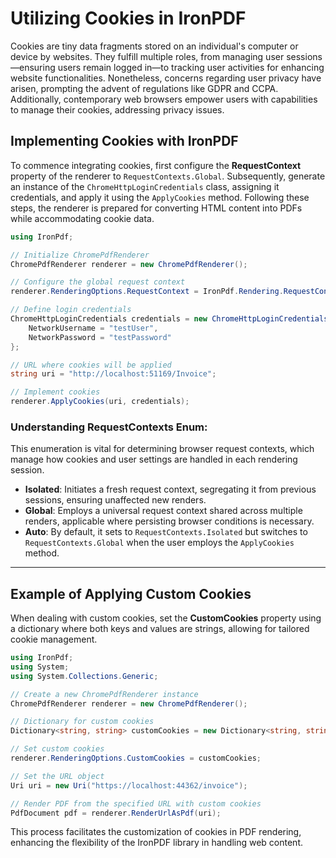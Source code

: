 # Utilizing Cookies in IronPDF

Cookies are tiny data fragments stored on an individual's computer or device by websites. They fulfill multiple roles, from managing user sessions—ensuring users remain logged in—to tracking user activities for enhancing website functionalities. Nonetheless, concerns regarding user privacy have arisen, prompting the advent of regulations like GDPR and CCPA. Additionally, contemporary web browsers empower users with capabilities to manage their cookies, addressing privacy issues.

## Implementing Cookies with IronPDF

To commence integrating cookies, first configure the **RequestContext** property of the renderer to `RequestContexts.Global`. Subsequently, generate an instance of the `ChromeHttpLoginCredentials` class, assigning it credentials, and apply it using the `ApplyCookies` method. Following these steps, the renderer is prepared for converting HTML content into PDFs while accommodating cookie data.

```cs
using IronPdf;

// Initialize ChromePdfRenderer
ChromePdfRenderer renderer = new ChromePdfRenderer();

// Configure the global request context
renderer.RenderingOptions.RequestContext = IronPdf.Rendering.RequestContexts.Global;

// Define login credentials
ChromeHttpLoginCredentials credentials = new ChromeHttpLoginCredentials() {
    NetworkUsername = "testUser",
    NetworkPassword = "testPassword"
};

// URL where cookies will be applied
string uri = "http://localhost:51169/Invoice";

// Implement cookies
renderer.ApplyCookies(uri, credentials);
```

### Understanding RequestContexts Enum:
This enumeration is vital for determining browser request contexts, which manage how cookies and user settings are handled in each rendering session.

- **Isolated**: Initiates a fresh request context, segregating it from previous sessions, ensuring unaffected new renders.
- **Global**: Employs a universal request context shared across multiple renders, applicable where persisting browser conditions is necessary.
- **Auto**: By default, it sets to `RequestContexts.Isolated` but switches to `RequestContexts.Global` when the user employs the `ApplyCookies` method.

<hr>

## Example of Applying Custom Cookies

When dealing with custom cookies, set the **CustomCookies** property using a dictionary where both keys and values are strings, allowing for tailored cookie management.

```cs
using IronPdf;
using System;
using System.Collections.Generic;

// Create a new ChromePdfRenderer instance
ChromePdfRenderer renderer = new ChromePdfRenderer();

// Dictionary for custom cookies
Dictionary<string, string> customCookies = new Dictionary<string, string>();

// Set custom cookies
renderer.RenderingOptions.CustomCookies = customCookies;

// Set the URL object
Uri uri = new Uri("https://localhost:44362/invoice");

// Render PDF from the specified URL with custom cookies
PdfDocument pdf = renderer.RenderUrlAsPdf(uri);
```
This process facilitates the customization of cookies in PDF rendering, enhancing the flexibility of the IronPDF library in handling web content.